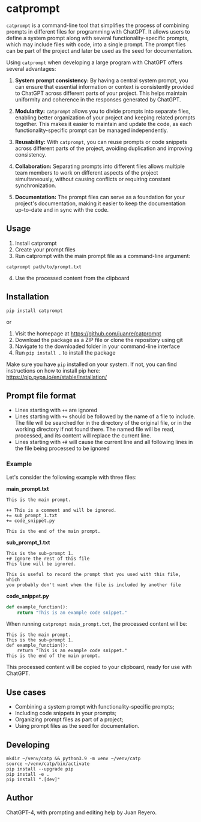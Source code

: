 # catprompt

`catprompt` is a command-line tool that simplifies the process of combining prompts in different files for programming with ChatGPT. It allows users to define a system prompt along with several functionality-specific prompts, which may include files with code, into a single prompt. The prompt files can be part of the project and later be used as the seed for documentation.

Using `catprompt` when developing a large program with ChatGPT offers several advantages:

1. **System prompt consistency:** By having a central system prompt, you can ensure that essential information or context is consistently provided to ChatGPT across different parts of your project. This helps maintain uniformity and coherence in the responses generated by ChatGPT.

2. **Modularity:** `catprompt` allows you to divide prompts into separate files, enabling better organization of your project and keeping related prompts together. This makes it easier to maintain and update the code, as each functionality-specific prompt can be managed independently.

3. **Reusability:** With `catprompt`, you can reuse prompts or code snippets across different parts of the project, avoiding duplication and improving consistency.

4. **Collaboration:** Separating prompts into different files allows multiple team members to work on different aspects of the project simultaneously, without causing conflicts or requiring constant synchronization.

5. **Documentation:** The prompt files can serve as a foundation for your project's documentation, making it easier to keep the documentation up-to-date and in sync with the code.

## Usage

1. Install catprompt
2. Create your prompt files
3. Run catprompt with the main prompt file as a command-line argument:

`catprompt path/to/prompt.txt`

4. Use the processed content from the clipboard

## Installation

`pip install catprompt`

or

1. Visit the homepage at https://github.com/juanre/catprompt
2. Download the package as a ZIP file or clone the repository using git
3. Navigate to the downloaded folder in your command-line interface
4. Run `pip install .` to install the package

Make sure you have `pip` installed on your system. If not, you can find instructions on how to install pip here: https://pip.pypa.io/en/stable/installation/

## Prompt file format

- Lines starting with `++` are ignored
- Lines starting with `+=` should be followed by the name of a file to include. The file will be searched for in the directory of the original file, or in the working directory if not found there. The named file will be read, processed, and its content will replace the current line.
- Lines starting with `+#` will cause the current line and all following lines in the file being processed to be ignored

### Example

Let's consider the following example with three files:

**main_prompt.txt**

```
This is the main prompt.

++ This is a comment and will be ignored.
+= sub_prompt_1.txt
+= code_snippet.py

This is the end of the main prompt.
```

**sub_prompt_1.txt**

```
This is the sub-prompt 1.
+# Ignore the rest of this file
This line will be ignored.

This is useful to record the prompt that you used with this file,  which
you probably don't want when the file is included by another file
```

**code_snippet.py**

```python
def example_function():
    return "This is an example code snippet."
```

When running `catprompt main_prompt.txt`, the processed content will be:

```
This is the main prompt.
This is the sub-prompt 1.
def example_function():
    return "This is an example code snippet."
This is the end of the main prompt.
```

This processed content will be copied to your clipboard, ready for use with ChatGPT.

## Use cases

- Combining a system prompt with functionality-specific prompts;
- Including code snippets in your prompts;
- Organizing prompt files as part of a project;
- Using prompt files as the seed for documentation.

## Developing

```
mkdir ~/venv/catp && python3.9 -m venv ~/venv/catp
source ~/venv/catp/bin/activate
pip install --upgrade pip
pip install -e .
pip install ".[dev]"
```

## Author

ChatGPT-4, with prompting and editing help by Juan Reyero.
